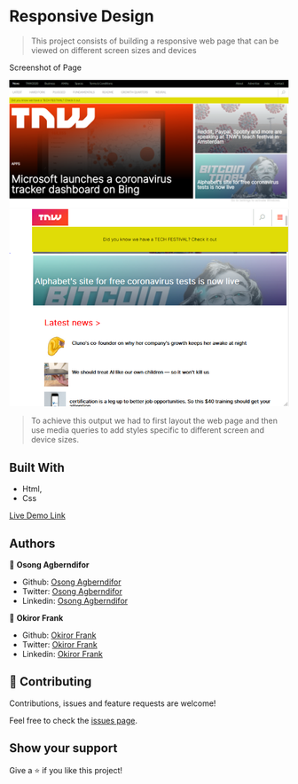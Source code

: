 # Responsive Design

> This project consists of building a responsive web page that can be viewed on different screen sizes and devices

Screenshot of Page

![screenshot 1](img/screen.PNG) 
![screenshot 2](img/screen2.PNG) 

> To achieve this output we had to first layout the web page and then use media queries to add styles specific to different screen and device sizes.

## Built With

- Html,
- Css

[Live Demo Link](https://rawcdn.githack.com/frankopkusianwar/Responsive-Design/201593a98e606648628f05f49f2a4a9f60f19f34/index.html)

## Authors

👤 **Osong Agberndifor**

- Github: [Osong Agberndifor](https://github.com/OA7)
- Twitter: [Osong Agberndifor](https://twitter.com/Osong17)
- Linkedin: [Osong Agberndifor](https://linkedin.com/osong-agberndifor)

👤 **Okiror Frank**

- Github: [Okiror Frank](https://github.com/frankopkusianwar)
- Twitter: [Okiror Frank](https://twitter.com/franko0781)
- Linkedin: [Okiror Frank](https://linkedin.com/in/frank-okiror-250076b5)

## 🤝 Contributing

Contributions, issues and feature requests are welcome!

Feel free to check the [issues page](https://github.com/frankopkusianwar/Responsive-Design/issues).

## Show your support

Give a ⭐️ if you like this project!
